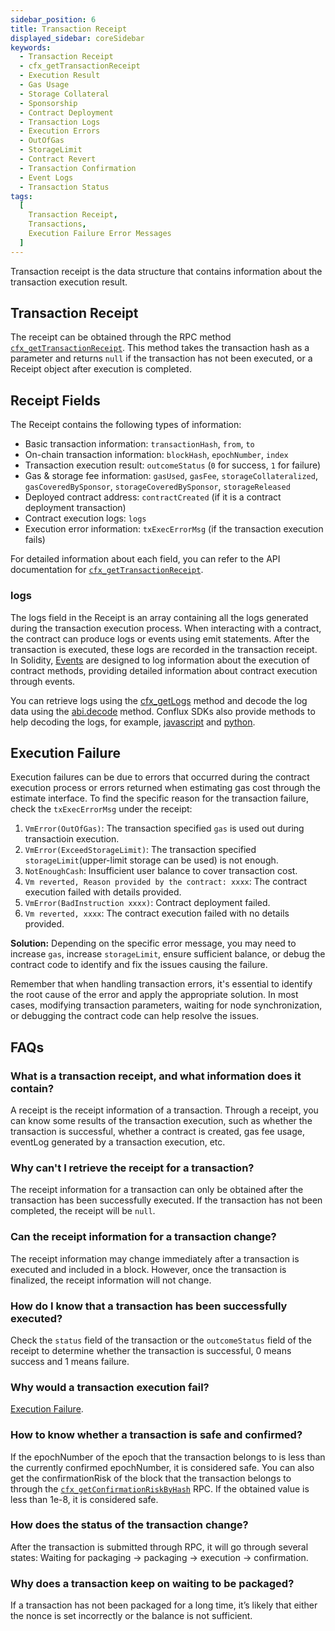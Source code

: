 ```yaml
---
sidebar_position: 6
title: Transaction Receipt
displayed_sidebar: coreSidebar
keywords:
  - Transaction Receipt
  - cfx_getTransactionReceipt
  - Execution Result
  - Gas Usage
  - Storage Collateral
  - Sponsorship
  - Contract Deployment
  - Transaction Logs
  - Execution Errors
  - OutOfGas
  - StorageLimit
  - Contract Revert
  - Transaction Confirmation
  - Event Logs
  - Transaction Status
tags:
  [
    Transaction Receipt,
    Transactions,
    Execution Failure Error Messages
  ]
---
```


Transaction receipt is the data structure that contains information about the transaction execution result.

## Transaction Receipt

The receipt can be obtained through the RPC method [`cfx_getTransactionReceipt`](/docs/core/build/json-rpc/cfx-namespace#cfx_gettransactionreceipt). This method takes the transaction hash as a parameter and returns `null` if the transaction has not been executed, or a Receipt object after execution is completed.

## Receipt Fields

The Receipt contains the following types of information:

- Basic transaction information: `transactionHash`, `from`, `to`
- On-chain transaction information: `blockHash`, `epochNumber`, `index`
- Transaction execution result: `outcomeStatus` (`0` for success, `1` for failure)
- Gas & storage fee information: `gasUsed`, `gasFee`, `storageCollateralized`, `gasCoveredBySponsor`, `storageCoveredBySponsor`, `storageReleased`
- Deployed contract address: `contractCreated` (if it is a contract deployment transaction)
- Contract execution logs: `logs`
- Execution error information: `txExecErrorMsg` (if the transaction execution fails)

For detailed information about each field, you can refer to the API documentation for [`cfx_getTransactionReceipt`](/docs/core/build/json-rpc/cfx-namespace#cfx_gettransactionreceipt).

### logs

The logs field in the Receipt is an array containing all the logs generated during the transaction execution process. When interacting with a contract, the contract can produce logs or events using emit statements. After the transaction is executed, these logs are recorded in the transaction receipt. In Solidity, [Events](https://docs.soliditylang.org/en/v0.8.23/contracts.html#events) are designed to log information about the execution of contract methods, providing detailed information about contract execution through events.

You can retrieve logs using the [cfx_getLogs](/docs/core/build/json-rpc/cfx-namespace#cfx_getlogs) method and decode the log data using the [abi.decode](https://docs.soliditylang.org/en/v0.8.23/contracts.html#events) method. Conflux SDKs also provide methods to help decoding the logs, for example, [javascript](https://confluxnetwork.gitbook.io/js-conflux-sdk/docs/interact_with_contract#how-to-decode-log) and [python](https://python-conflux-sdk.readthedocs.io/en/latest/examples/05-interact_with_contracts_and_process_logs.html#process-logs).

## Execution Failure

Execution failures can be due to errors that occurred during the contract execution process or errors returned when estimating gas cost through the estimate interface. To find the specific reason for the transaction failure, check the `txExecErrorMsg` under the receipt:

1. `VmError(OutOfGas)`: The transaction specified `gas` is used out during transactioin execution.
2. `VmError(ExceedStorageLimit)`: The transaction specified `storageLimit`(upper-limit storage can be used) is not enough.
3. `NotEnoughCash`: Insufficient user balance to cover transaction cost.
4. `Vm reverted, Reason provided by the contract: xxxx`: The contract execution failed with details provided.
5. `VmError(BadInstruction xxxx)`: Contract deployment failed.
6. `Vm reverted, xxxx`: The contract execution failed with no details provided.

**Solution:** Depending on the specific error message, you may need to increase `gas`, increase `storageLimit`, ensure sufficient balance, or debug the contract code to identify and fix the issues causing the failure.

Remember that when handling transaction errors, it's essential to identify the root cause of the error and apply the appropriate solution. In most cases, modifying transaction parameters, waiting for node synchronization, or debugging the contract code can help resolve the issues.

## FAQs

### What is a transaction receipt, and what information does it contain?

A receipt is the receipt information of a transaction. Through a receipt, you can know some results of the transaction execution, such as whether the transaction is successful, whether a contract is created, gas fee usage, eventLog generated by a transaction execution, etc.

### Why can't I retrieve the receipt for a transaction?

The receipt information for a transaction can only be obtained after the transaction has been successfully executed. If the transaction has not been completed, the receipt will be `null`.

### Can the receipt information for a transaction change?

The receipt information may change immediately after a transaction is executed and included in a block. However, once the transaction is finalized, the receipt information will not change.

### How do I know that a transaction has been successfully executed?

Check the `status` field of the transaction or the `outcomeStatus` field of the receipt to determine whether the transaction is successful, 0 means success and 1 means failure.

### Why would a transaction execution fail?

[Execution Failure](./receipt.md#execution-failure).

### How to know whether a transaction is safe and confirmed?

If the epochNumber of the epoch that the transaction belongs to is less than the currently confirmed epochNumber, it is considered safe.
You can also get the confirmationRisk of the block that the transaction belongs to through the [`cfx_getConfirmationRiskByHash`](/docs/core/build/json-rpc/cfx-namespace/#cfx_getconfirmationriskbyhash) RPC.
If the obtained value is less than 1e-8, it is considered safe.

### How does the status of the transaction change?

After the transaction is submitted through RPC, it will go through several states: Waiting for packaging -> packaging -> execution -> confirmation.

### Why does a transaction keep on waiting to be packaged?

If a transaction has not been packaged for a long time, it’s likely that either the nonce is set incorrectly or the balance is not sufficient.
